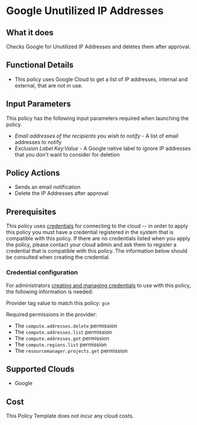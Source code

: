 # Google Unutilized IP Addresses

## What it does

Checks Google for Unutilized IP Addresses and deletes them after approval.

## Functional Details

- This policy uses Google Cloud to get a list of IP addresses, internal and external, that are not in use.

## Input Parameters

This policy has the following input parameters required when launching the policy.

- *Email addresses of the recipients you wish to notify* - A list of email addresses to notify
- *Exclusion Label Key:Value* - A Google native label to ignore IP addresses that you don't want to consider for deletion

## Policy Actions

- Sends an email notification
- Delete the IP Addresses after approval

## Prerequisites

This policy uses [credentials](https://docs.rightscale.com/policies/users/guides/credential_management.html) for connecting to the cloud -- in order to apply this policy you must have a credential registered in the system that is compatible with this policy. If there are no credentials listed when you apply the policy, please contact your cloud admin and ask them to register a credential that is compatible with this policy. The information below should be consulted when creating the credential.

### Credential configuration

For administrators [creating and managing credentials](https://docs.rightscale.com/policies/users/guides/credential_management.html) to use with this policy, the following information is needed:

Provider tag value to match this policy: `gce`

Required permissions in the provider:

- The `compute.addresses.delete` permission
- The `compute.addresses.list` permission
- The `compute.addresses.get` permission
- The `compute.regions.list` permission
- The `resourcemanager.projects.get` permission

## Supported Clouds

- Google

## Cost

This Policy Template does not incur any cloud costs.